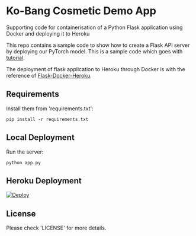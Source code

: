 # Ko-Bang Cosmetic Demo App
Supporting code for containerisation of a Python Flask application using Docker and deploying it to Heroku

This repo contains a sample code to show how to create a Flask API server by deploying our PyTorch model. This is a sample code which goes with [tutorial](https://pytorch.org/tutorials/intermediate/flask_rest_api_tutorial.html).

The deployment of flask application to Heroku through Docker is with the reference of [Flask-Docker-Heroku](https://medium.com/@ashok7067/containerise-your-python-flask-using-docker-and-deploy-it-onto-heroku-a0b48d025e43).

## Requirements

Install them from 'requirements.txt':

    pip install -r requirements.txt

## Local Deployment

Run the server:

    python app.py

## Heroku Deployment

[![Deploy](https://www.herokucdn.com/deploy/button.svg)](https://kobang-cosmetic.herokuapp.com/)

## License

Please check 'LICENSE' for more details.